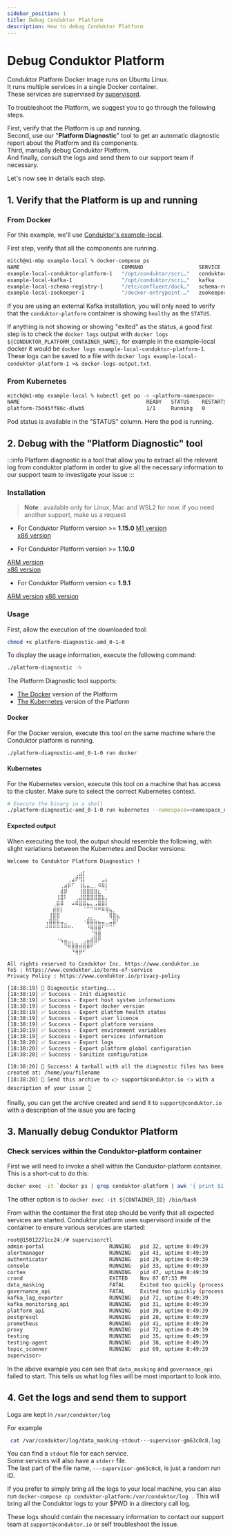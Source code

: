 ```yaml
---
sidebar_position: 1
title: Debug Conduktor Platform
description: How to debug Conduktor Platform
---
```

# Debug Conduktor Platform

Conduktor Platform Docker image runs on Ubuntu Linux.   
It runs multiple services in a single Docker container.    
These services are supervised by [supervisord](http://supervisord.org/).    

To troubleshoot the Platform, we suggest you to go through the following steps.

First, verify that the Platform is up and running.   
Second, use our "**Platform Diagnostic**" tool to get an automatic diagnostic report about the Platform and its components.   
Third, manually debug Conduktor Platform.    
And finally, consult the logs and send them to our support team if necessary.    

Let's now see in details each step.

## 1. Verify that the Platform is up and running

### From Docker

For this example, we'll use [Conduktor's example-local](https://github.com/conduktor/conduktor-platform/tree/main/example-local).

First step, verify that all the components are running.

```sh
mitch@m1-mbp example-local % docker-compose ps
NAME                                 COMMAND                  SERVICE              STATUS              PORTS
example-local-conduktor-platform-1   "/opt/conduktor/scri…"   conduktor-platform   running (healthy)   0.0.0.0:8080->8080/tcp
example-local-kafka-1                "/opt/conduktor/scri…"   kafka                running             0.0.0.0:9092-9093->9092-9093/tcp, 0.0.0.0:9101->9101/tcp, 9999/tcp
example-local-schema-registry-1      "/etc/confluent/dock…"   schema-registry      running             0.0.0.0:8081->8081/tcp
example-local-zookeeper-1            "/docker-entrypoint.…"   zookeeper            running             2888/tcp, 3888/tcp, 0.0.0.0:2181->2181/tcp, 8080/tcp
```

If you are using an external Kafka installation, you will only need to verify that the `conduktor-platform` container is showing `healthy` as the `STATUS`.

If anything is not showing or showing "exited" as the status, a good first step is to check the `docker logs` output with `docker logs ${CONDUKTOR_PLATFORM_CONTAINER_NAME}`, for example in the example-local docker it would be `docker logs example-local-conduktor-platform-1`. These logs can be saved to a file with `docker logs example-local-conduktor-platform-1 >& docker-logs-output.txt`.

### From Kubernetes

```sh
mitch@m1-mbp example-local % kubectl get po -n <platform-namespace>
NAME                                         READY   STATUS    RESTARTS   AGE
platform-75d45ff86c-dlwb5                    1/1     Running   0          14d
```

Pod status is available in the "STATUS" column. Here the pod is running.

## 2. Debug with the "Platform Diagnostic" tool

:::info
Platform diagnostic is a tool that allow you to extract all the relevant log from conduktor platform in order to give all the necessary information to our support team to investigate your issue
:::

### Installation

> **Note** :  available only for Linux, Mac and WSL2 for now.
> if you need another support, make us a request



- For Conduktor Platform version >= **1.15.0**
[M1 version](https://releases.conduktor.io/platform-diagnostic-m1_0-3-0)   
[x86 version](https://releases.conduktor.io/platform-diagnostic-amd_0-3-0)

- For Conduktor Platform version >= **1.10.0**

[ARM version](https://releases.conduktor.io/platform-diagnostic-arm_0-2-0)   
[x86 version](https://releases.conduktor.io/platform-diagnostic-amd_0-2-0)

- For Conduktor Platform version <= **1.9.1**

[ARM version](https://releases.conduktor.io/platform-diagnostic-arm_0-1-0)
[x86 version](https://releases.conduktor.io/platform-diagnostic-amd_0-1-0)

### Usage

First, allow the execution of the downloaded tool:
```sh
chmod +x platform-diagnostic-amd_0-1-0
```

To display the usage information, execute the following command:

```bash
./platform-diagnostic -h
```

The Platform Diagnostic tool supports:
 - [The Docker](#docker) version of the Platform
 - [The Kubernetes](#kubernetes) version of the Platform

#### Docker

For the Docker version, execute this tool on the same machine where the Conduktor platform is running.

```sh
./platform-diagnostic-amd_0-1-0 run docker
```

#### Kubernetes

For the Kubernetes version, execute this tool on a machine that has access to the cluster. Make sure to select the correct Kubernetes context.

```sh
# Execute the binary in a shell
./platform-diagnostic-amd_0-1-0 run kubernetes --namespace=<namespace_name> --pod-name=<platform-foo-bar>
```

#### Expected output

When executing the tool, the output should resemble the following, with slight variations between the Kubernetes and Docker versions:

```
Welcome to Conduktor Platform Diagnostic⚕️ !
⠀⠀⠀⠀⠀⠀⠀⠀⠀⠀⠀⠀⠀⠀⠀⠀⠀⠀⠀⠀⠀⠀⠀⠀⠀⠀⠀⠀⠀⠀⠀⠀⠀⠀⠀⠀⠀⠀⠀⠀
⠀⠀⠀⠀⠀⠀⠀⠀⠀⠀⠀⠀⠀⠀⠀⠀⠀⠀⢀⣴⡇⠀⠀⠀⠀⠀⠀⠀⠀⠀⠀⠀⠀⠀⠀⠀⠀⠀⠀⠀
⠀⠀⠀⠀⠀⠀⠀⠀⠀⠀⠀⠀⠀⠀⠀⠀⢀⣴⠟⢻⡇⠀⠀⠀⠀⣠⡆⠀⠀⠀⠀⠀⠀⠀⠀⠀⠀⠀⠀⠀
⠀⠀⠀⠀⠀⠀⠀⠀⠀⠀⠀⠀⠀⠀⢀⣴⡿⠋⠀⢸⣧⣤⣀⡀⠺⢿⡇⠀⠀⠀⠀⠀⠀⠀⠀⠀⠀⠀⠀⠀
⠀⠀⠀⠀⠀⠀⠀⠀⠀⠀⠀⠀⠀⠀⣾⡿⠀⠀⠀⢸⣿⣿⣿⣿⣆⠀⠁⠀⠀⠀⠀⠀⠀⠀⠀⠀⠀⠀⠀⠀
⠀⠀⠀⠀⠀⠀⠀⠀⠀⠀⠀⠀⠀⢸⣿⠇⠀⠀⢀⣼⣿⣿⣿⣿⣿⣷⡄⠀⠀⠀⠀⠀⠀⠀⠀⠀⠀⠀⠀⠀
⠀⠀⠀⠀⠀⠀⠀⠀⠀⠀⠀⠀⢀⣿⡿⠀⠀⠴⠿⣿⣿⣦⣄⣠⣿⣿⡇⠀⠀⠀⠀⠀⠀⠀⠀⠀⠀⠀⠀⠀
⠀⠀⠀⠀⠀⠀⠀⠀⠀⠀⠀⠀⣾⣿⡇⠀⠀⠀⠀⠀⠈⠉⠉⠛⠛⠿⢿⣦⡀⠀⠀⠀⠀⠀⠀⠀⠀⠀⠀⠀
⠀⠀⠀⠀⠀⠀⠀⠀⠀⠀⠀⢸⣿⣿⠀⠀⠀⠀⠀⠀⠀⢀⡀⠀⠀⠀⠀⢿⣿⣦⠀⠀⠀⠀⠀⠀⠀⠀⠀⠀
⠀⠀⠀⠀⠀⠀⠀⠀⠀⠀⢠⣿⣿⣷⣤⣀⠀⠀⠀⠀⠐⣿⣿⣷⣦⣤⣀⣤⣿⠃⠀⠀⠀⠀⠀⠀⠀⠀⠀⠀
⠀⠀⠀⠀⠀⠀⠀⠀⠀⠀⠚⠛⠛⠛⠛⠛⠛⠂⠀⠀⠀⠘⢿⣿⣿⠋⠉⠉⠁⠀⠀⠀⠀⠀⠀⠀⠀⠀⠀⠀
⠀⠀⠀⠀⠀⠀⠀⠀⠀⠀⠀⠀⠀⠀⠀⠀⠀⠀⠀⠀⠀⠀⠈⣻⣿⠀⠀⠀⠀⠀⠀⠀⠀⠀⠀⠀⠀⠀⠀⠀
⠀⠀⠀⠀⠀⠀⠀⠀⠀⠀⠀⠀⠀⠐⢦⣤⣀⡀⠀⠀⢀⣤⣾⣿⠟⠀⠀⠀⠀⠀⠀⠀⠀⠀⠀⠀⠀⠀⠀⠀
⠀⠀⠀⠀⠀⠀⠀⠀⠀⠀⠀⠀⠀⠀⠀⠙⢿⣿⣿⣾⣿⣿⠟⠁⠀⠀⠀⠀⠀⠀⠀⠀⠀⠀⠀⠀⠀⠀⠀⠀
⠀⠀⠀⠀⠀⠀⠀⠀⠀⠀⠀⠀⠀⠀⠀⠀⠀⠙⢿⡿⠋⠀⠀⠀⠀⠀⠀⠀⠀⠀⠀⠀⠀⠀⠀⠀⠀⠀⠀⠀

All rights reserved to Conduktor Inc. https://www.conduktor.io
ToS : https://www.conduktor.io/terms-of-service
Privacy Policy : https://www.conduktor.io/privacy-policy

[18:38:19] 🤖 Diagnostic starting...
[18:38:19] ✅ Success - Init diagnostic
[18:38:19] ✅ Success - Export host system informations
[18:38:19] ✅ Success - Export docker version
[18:38:19] ✅ Success - Export platfom health status
[18:38:19] ✅ Success - Export user licence
[18:38:19] ✅ Success - Export platform versions
[18:38:19] ✅ Success - Export environment variables
[18:38:19] ✅ Success - Export services information
[18:38:20] ✅ Success - Export logs
[18:38:20] ✅ Success - Export platform global configuration
[18:38:20] ✅ Success - Sanitize configuration

[18:38:20] 🚀 Success! A tarball with all the diagnostic files has been created at: /home/you/filename
[18:38:20] 📌 Send this archive to 👉 support@conduktor.io 👈 with a description of your issue 👆
```

finally, you can get the archive created and send it to `support@conduktor.io` with a description of the issue you are facing

## 3. Manually debug Conduktor Platform

### Check services within the Conduktor-platform container

First we will need to invoke a shell within the Conduktor-platform container. This is a short-cut to do this:

```sh
docker exec -it `docker ps | grep conduktor-platform | awk '{ print $1 }'` /bin/bash
```

The other option is to `docker exec -it ${CONTAINER_ID} /bin/bash`

From within the container the first step should be verify that all expected services are started. Conduktor platform uses supervisord inside of the container to ensure various services are started:

```sh
root@15012271cc24:/# supervisorctl
admin-portal                     RUNNING   pid 32, uptime 0:49:39
alertmanager                     RUNNING   pid 43, uptime 0:49:39
authenticator                    RUNNING   pid 29, uptime 0:49:39
console                          RUNNING   pid 33, uptime 0:49:39
cortex                           RUNNING   pid 47, uptime 0:49:39
crond                            EXITED    Nov 07 07:33 PM
data_masking                     FATAL     Exited too quickly (process log may have details)
governance_api                   FATAL     Exited too quickly (process log may have details)
kafka_lag_exporter               RUNNING   pid 71, uptime 0:49:39
kafka_monitoring_api             RUNNING   pid 31, uptime 0:49:39
platform_api                     RUNNING   pid 39, uptime 0:49:39
postgresql                       RUNNING   pid 28, uptime 0:49:39
prometheus                       RUNNING   pid 41, uptime 0:49:39
proxy                            RUNNING   pid 72, uptime 0:49:39
testing                          RUNNING   pid 35, uptime 0:49:39
testing-agent                    RUNNING   pid 38, uptime 0:49:39
topic_scanner                    RUNNING   pid 69, uptime 0:49:39
supervisor>
```

In the above example you can see that `data_masking` and `governance_api` failed to start. This tells us what log files will be most important to look into.  

## 4. Get the logs and send them to support

Logs are kept in `/var/conduktor/log`

For example

```sh
 cat /var/conduktor/log/data_masking-stdout---supervisor-gm63c0c8.log
```

You can find a `stdout` file for each service.  
Some services will also have a `stderr` file.   
The last part of the file name, `---supervisor-gm63c0c8`, is just a random run ID.

If you prefer to simply bring all the logs to your local machine, you can also run `docker-compose cp conduktor-platform:/var/conduktor/log .`
This will bring all the Conduktor logs to your $PWD in a directory call log.

These logs should contain the necessary information to contact our support team at `support@conduktor.io` or self troubleshoot the issue.
